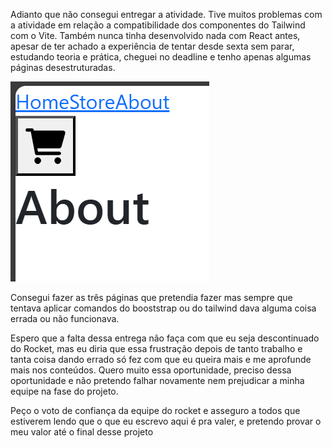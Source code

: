 Adianto que não consegui entregar a atividade. Tive muitos problemas com a atividade em relação a compatibilidade dos componentes do Tailwind com o Vite. Também nunca tinha desenvolvido nada com React antes, apesar de ter achado a experiência de tentar desde sexta sem parar, estudando teoria e prática, cheguei no deadline e tenho apenas algumas páginas desestruturadas. 

![alt text](image.png)

Consegui fazer as três páginas que pretendia fazer mas sempre que tentava aplicar comandos do booststrap ou do tailwind dava alguma coisa errada ou não funcionava. 

Espero que a falta dessa entrega não faça com que eu seja descontinuado do Rocket, mas eu diria que essa frustração depois de tanto trabalho e tanta coisa dando errado só fez com que eu queira mais e me aprofunde mais nos conteúdos. Quero muito essa oportunidade, preciso dessa oportunidade e não pretendo falhar novamente nem prejudicar a minha equipe na fase do projeto. 

Peço o voto de confiança da equipe do rocket e asseguro a todos que estiverem lendo que o que eu escrevo aqui é pra valer, e pretendo provar o meu valor até o final desse projeto

